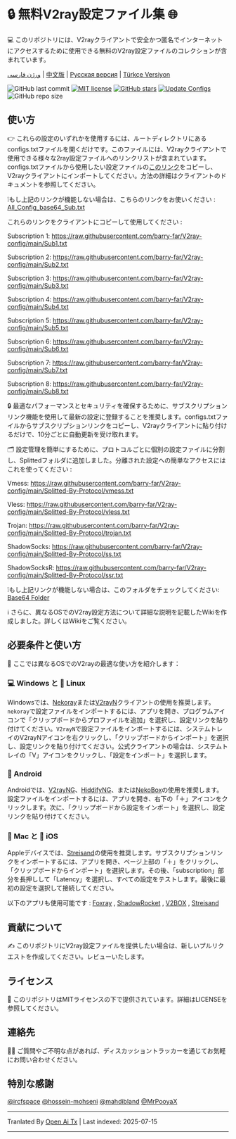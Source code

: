 # 🔒 無料V2ray設定ファイル集 🌐
💻 このリポジトリには、V2rayクライアントで安全かつ匿名でインターネットにアクセスするために使用できる無料のV2ray設定ファイルのコレクションが含まれています。

[ورژن فارسی](https://github.com/barry-far/V2ray-config/blob/main/Persian-README.md) | [中文版](https://github.com/barry-far/V2ray-config/blob/main/Chinese-README.md) | [Русская версия](https://github.com/barry-far/V2ray-config/blob/main/Russian-README.md) | [Türkçe Versiyon](https://github.com/barry-far/V2ray-config/blob/main/Turkish-README.md)

![GitHub last commit](https://img.shields.io/github/last-commit/barry-far/V2ray-config.svg) [![MIT license](https://img.shields.io/badge/License-MIT-blue.svg)](https://lbesson.mit-license.org/) [![GitHub stars](https://img.shields.io/github/stars/barry-far/V2ray-config.svg)](https://github.com/barry-far/V2ray-config/stargazers) [![Update Configs](https://github.com/barry-far/V2ray-config/actions/workflows/main.yml/badge.svg)](https://github.com/barry-far/V2ray-config/actions/workflows/main.yml) ![GitHub repo size](https://img.shields.io/github/repo-size/barry-far/V2ray-config)  




## 使い方
👉 これらの設定のいずれかを使用するには、ルートディレクトリにあるconfigs.txtファイルを開くだけです。このファイルには、V2rayクライアントで使用できる様々な2ray設定ファイルへのリンクリストが含まれています。configs.txtファイルから使用したい設定ファイルの[このリンク](https://raw.githubusercontent.com/barry-far/V2ray-config/main/All_Configs_Sub.txt)をコピーし、V2rayクライアントにインポートしてください。方法の詳細はクライアントのドキュメントを参照してください。

❕もし上記のリンクが機能しない場合は、こちらのリンクをお使いください : [All_Config_base64_Sub.txt](https://raw.githubusercontent.com/barry-far/V2ray-config/main/All_Configs_base64_Sub.txt)

これらのリンクをクライアントにコピーして使用してください :

Subscription 1: https://raw.githubusercontent.com/barry-far/V2ray-config/main/Sub1.txt

Subscription 2: https://raw.githubusercontent.com/barry-far/V2ray-config/main/Sub2.txt

Subscription 3: https://raw.githubusercontent.com/barry-far/V2ray-config/main/Sub3.txt

Subscription 4: https://raw.githubusercontent.com/barry-far/V2ray-config/main/Sub4.txt

Subscription 5: https://raw.githubusercontent.com/barry-far/V2ray-config/main/Sub5.txt

Subscription 6: https://raw.githubusercontent.com/barry-far/V2ray-config/main/Sub6.txt

Subscription 7: https://raw.githubusercontent.com/barry-far/V2ray-config/main/Sub7.txt

Subscription 8: https://raw.githubusercontent.com/barry-far/V2ray-config/main/Sub8.txt

🔒 最適なパフォーマンスとセキュリティを確保するために、サブスクリプションリンク機能を使用して最新の設定に登録することを推奨します。configs.txtファイルからサブスクリプションリンクをコピーし、V2rayクライアントに貼り付けるだけで、10分ごとに自動更新を受け取れます。

🗂️ 設定管理を簡単にするために、プロトコルごとに個別の設定ファイルに分割し、Splittedフォルダに追加しました。分離された設定への簡単なアクセスにはこれを使ってください :

Vmess: https://raw.githubusercontent.com/barry-far/V2ray-config/main/Splitted-By-Protocol/vmess.txt

Vless: https://raw.githubusercontent.com/barry-far/V2ray-config/main/Splitted-By-Protocol/vless.txt

Trojan: https://raw.githubusercontent.com/barry-far/V2ray-config/main/Splitted-By-Protocol/trojan.txt

ShadowSocks: https://raw.githubusercontent.com/barry-far/V2ray-config/main/Splitted-By-Protocol/ss.txt

ShadowSocksR: https://raw.githubusercontent.com/barry-far/V2ray-config/main/Splitted-By-Protocol/ssr.txt

❕もし上記リンクが機能しない場合は、このフォルダをチェックしてください: [Base64 Folder](https://github.com/barry-far/V2ray-config/tree/dev/Base64)

ℹ️ さらに、異なるOSでのV2ray設定方法について詳細な説明を記載したWikiを作成しました。詳しくはWikiをご覧ください。

## 必要条件と使い方
📲 ここでは異なるOSでのV2rayの最適な使い方を紹介します：

### 💻 Windows と 🐧 Linux
Windowsでは、[Nekoray](https://github.com/MatsuriDayo/nekoray)または[V2rayN](https://github.com/2dust/v2rayN)クライアントの使用を推奨します。`nekoray`で設定ファイルをインポートするには、アプリを開き、プログラムアイコンで「クリップボードからプロファイルを追加」を選択し、設定リンクを貼り付けてください。`V2rayN`で設定ファイルをインポートするには、システムトレイのV2rayNアイコンを右クリックし、「クリップボードからインポート」を選択し、設定リンクを貼り付けてください。公式クライアントの場合は、システムトレイの「V」アイコンをクリックし、「設定をインポート」を選択します。

### 🤖 Android
Androidでは、[V2rayNG](https://github.com/2dust/v2rayNG)、[HiddifyNG](https://github.com/hiddify/HiddifyNG)、または[NekoBox](https://github.com/MatsuriDayo/NekoBoxForAndroid)の使用を推奨します。設定ファイルをインポートするには、アプリを開き、右下の「＋」アイコンをクリックします。次に、「クリップボードから設定をインポート」を選択し、設定リンクを貼り付けてください。

### 🍎 Mac と 📱 iOS
Appleデバイスでは、[Streisand](https://apps.apple.com/us/app/streisand/id6450534064)の使用を推奨します。サブスクリプションリンクをインポートするには、アプリを開き、ページ上部の「＋」をクリックし、「クリップボードからインポート」を選択します。その後、「subscription」部分を長押しして「Latency」を選択し、すべての設定をテストします。最後に最初の設定を選択して接続してください。

以下のアプリも使用可能です : [Foxray](https://apps.apple.com/us/app/foxray/id6448898396) , [ShadowRocket](https://apps.apple.com/ca/app/shadowrocket/id932747118) , [V2BOX](https://apps.apple.com/us/app/v2box-v2ray-client/id6446814690) , [Streisand](https://apps.apple.com/us/app/streisand/id6450534064)

## 貢献について
✍️ このリポジトリにV2ray設定ファイルを提供したい場合は、新しいプルリクエストを作成してください。レビューいたします。

## ライセンス
📝 このリポジトリはMITライセンスの下で提供されています。詳細はLICENSEを参照してください。

## 連絡先
🙋‍♀️ ご質問やご不明な点があれば、ディスカッショントラッカーを通じてお気軽にお問い合わせください。

## 特別な感謝
[@ircfspace](https://github.com/MrPooyaX)
[@hossein-mohseni](https://github.com/hossein-mohseni)
[@mahdibland](https://github.com/mahdibland)
[@MrPooyaX](https://github.com/MrPooyaX)


---

Tranlated By [Open Ai Tx](https://github.com/OpenAiTx/OpenAiTx) | Last indexed: 2025-07-15

---